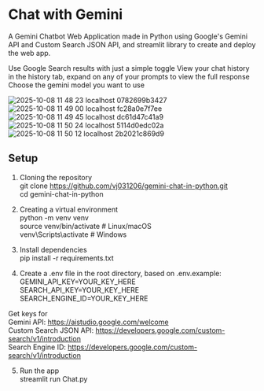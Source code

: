 # Chat with Gemini

A Gemini Chatbot Web Application made in Python using Google's Gemini API and Custom Search JSON API, and streamlit library to create and deploy the web app.

Use Google Search results with just a simple toggle
View your chat history in the history tab, expand on any of your prompts to view the full response
Choose the gemini model you want to use

![2025-10-08 11 48 23 localhost 0782699b3427](https://github.com/user-attachments/assets/c3cde95e-f4e8-4ea9-8969-92a412414d85)
![2025-10-08 11 49 00 localhost fc28a0e7f7ee](https://github.com/user-attachments/assets/4a55f91f-e19b-42fe-a71a-d7af67fca9ea)
![2025-10-08 11 49 45 localhost dc61d47c41a9](https://github.com/user-attachments/assets/559dc3a9-c424-4a8d-9e51-8ed1172dc683)
![2025-10-08 11 50 24 localhost 5114d0edc02a](https://github.com/user-attachments/assets/4ee5cf9d-a105-47f9-815b-24c5377a1922)
![2025-10-08 11 50 12 localhost 2b2021c869d9](https://github.com/user-attachments/assets/c0595733-f236-4607-9c6f-6dacc12dff99)

## Setup

1. Cloning the repository \
git clone https://github.com/vj031206/gemini-chat-in-python.git \
cd gemini-chat-in-python 

2. Creating a virtual environment \
python -m venv venv \
source venv/bin/activate   # Linux/macOS \
venv\Scripts\activate      # Windows

3. Install dependencies \
pip install -r requirements.txt

4. Create a .env file in the root directory, based on .env.example: \
GEMINI_API_KEY=YOUR_KEY_HERE \
SEARCH_API_KEY=YOUR_KEY_HERE \
SEARCH_ENGINE_ID=YOUR_KEY_HERE

Get keys for \
Gemini API: https://aistudio.google.com/welcome \
Custom Search JSON API: https://developers.google.com/custom-search/v1/introduction \
Search Engine ID: https://developers.google.com/custom-search/v1/introduction

5. Run the app \
streamlit run Chat.py
